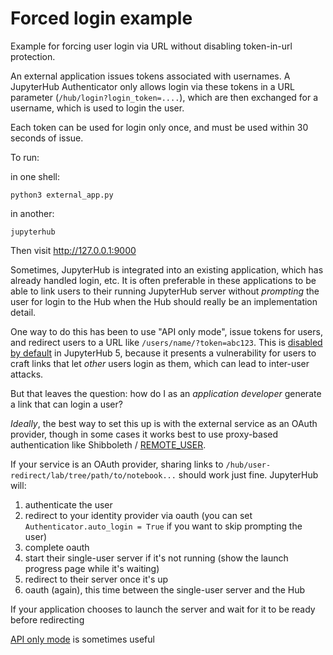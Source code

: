 # Forced login example

Example for forcing user login via URL without disabling token-in-url protection.

An external application issues tokens associated with usernames.
A JupyterHub Authenticator only allows login via these tokens in a URL parameter (`/hub/login?login_token=....`),
which are then exchanged for a username, which is used to login the user.

Each token can be used for login only once, and must be used within 30 seconds of issue.

To run:

in one shell:

```
python3 external_app.py
```

in another:

```
jupyterhub
```

Then visit http://127.0.0.1:9000

Sometimes, JupyterHub is integrated into an existing application,
which has already handled login, etc.
It is often preferable in these applications to be able to link users to their running JupyterHub server without _prompting_ the user for login to the Hub when the Hub should really be an implementation detail.

One way to do this has been to use "API only mode", issue tokens for users, and redirect users to a URL like `/users/name/?token=abc123`.
This is [disabled by default]() in JupyterHub 5, because it presents a vulnerability for users to craft links that let _other_ users login as them, which can lead to inter-user attacks.

But that leaves the question: how do I as an _application developer_ generate a link that can login a user?

_Ideally_, the best way to set this up is with the external service as an OAuth provider,
though in some cases it works best to use proxy-based authentication like Shibboleth / [REMOTE_USER]().

If your service is an OAuth provider, sharing links to `/hub/user-redirect/lab/tree/path/to/notebook...` should work just fine.
JupyterHub will:

1. authenticate the user
2. redirect to your identity provider via oauth (you can set `Authenticator.auto_login = True` if you want to skip prompting the user)
3. complete oauth
4. start their single-user server if it's not running (show the launch progress page while it's waiting)
5. redirect to their server once it's up
6. oauth (again), this time between the single-user server and the Hub

If your application chooses to launch the server and wait for it to be ready before redirecting

[API only mode]() is sometimes useful
